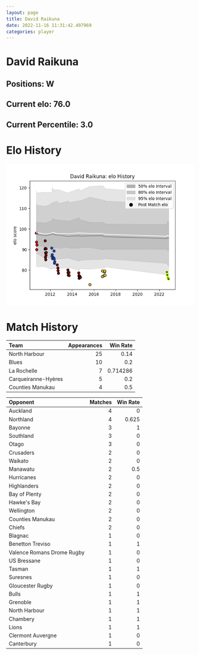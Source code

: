 ```yaml
---  
layout: page  
title: David Raikuna  
date: 2022-11-16 11:31:42.497969  
categories: player  
---
```

# David Raikuna

## Positions: W

## Current elo: 76.0

## Current Percentile: 3.0

# Elo History


![elo history](history_DavidRaikuna.png)
# Match History


| Team                |   Appearances |   Win Rate |
|:--------------------|--------------:|-----------:|
| North Harbour       |            25 |   0.14     |
| Blues               |            10 |   0.2      |
| La Rochelle         |             7 |   0.714286 |
| Carqueiranne-Hyères |             5 |   0.2      |
| Counties Manukau    |             4 |   0.5      |

| Opponent                   |   Matches |   Win Rate |
|:---------------------------|----------:|-----------:|
| Auckland                   |         4 |      0     |
| Northland                  |         4 |      0.625 |
| Bayonne                    |         3 |      1     |
| Southland                  |         3 |      0     |
| Otago                      |         3 |      0     |
| Crusaders                  |         2 |      0     |
| Waikato                    |         2 |      0     |
| Manawatu                   |         2 |      0.5   |
| Hurricanes                 |         2 |      0     |
| Highlanders                |         2 |      0     |
| Bay of Plenty              |         2 |      0     |
| Hawke's Bay                |         2 |      0     |
| Wellington                 |         2 |      0     |
| Counties Manukau           |         2 |      0     |
| Chiefs                     |         2 |      0     |
| Blagnac                    |         1 |      0     |
| Benetton Treviso           |         1 |      1     |
| Valence Romans Drome Rugby |         1 |      0     |
| US Bressane                |         1 |      0     |
| Tasman                     |         1 |      1     |
| Suresnes                   |         1 |      0     |
| Gloucester Rugby           |         1 |      0     |
| Bulls                      |         1 |      1     |
| Grenoble                   |         1 |      1     |
| North Harbour              |         1 |      1     |
| Chambery                   |         1 |      1     |
| Lions                      |         1 |      1     |
| Clermont Auvergne          |         1 |      0     |
| Canterbury                 |         1 |      0     |